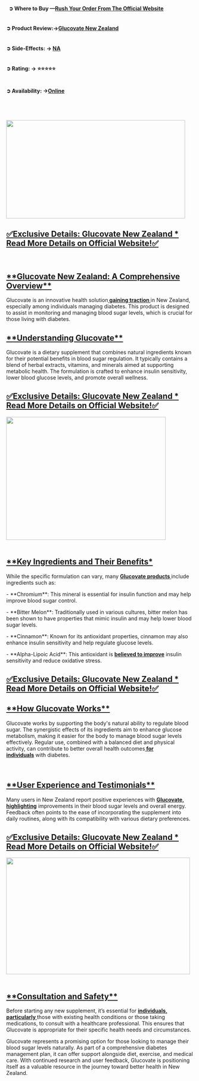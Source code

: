 
<h4>&nbsp; ➲&nbsp;<strong>Where to Buy &mdash;<a href="https://getdeal24x7.com/glucovate-nz-buy">Rush Your Order From The Official Website</a></strong></h4>
<h4><strong><a href="https://getdeal24x7.com/glucovate-nz-buy"><br /></a></strong>➲&nbsp;<strong>Product Review:&rarr;<a href="https://getdeal24x7.com/glucovate-nz-buy">Glucovate New Zealand</a></strong></h4>
<h4><strong><a href="https://getdeal24x7.com/glucovate-nz-buy"><br /></a></strong>➲&nbsp;<strong>Side-Effects: &rarr;&nbsp;<a href="https://getdeal24x7.com/glucovate-nz-buy">NA</a></strong></h4>
<h4><strong><a href="https://getdeal24x7.com/glucovate-nz-buy"><br /></a></strong>➲&nbsp;<strong>Rating: &rarr; ⭐⭐⭐⭐⭐</strong></h4>
<h4><strong><br /></strong>➲&nbsp;<strong>Availability: &rarr;<a href="https://getdeal24x7.com/glucovate-nz-buy">Online</a></strong></h4>
<div>&nbsp;</div>
<div>&nbsp;</div>
<div>&nbsp;</div>
<div class="separator"><a href="https://getdeal24x7.com/glucovate-nz-buy"><img src="https://blogger.googleusercontent.com/img/b/R29vZ2xl/AVvXsEgvNTtb1PoXWzsFD5PlDT3cQIAJkdFNlz5J45SjdiEM-ahqh1OU3SurVOOGaa2ejE68gpkAuyF_wcxXlIgMu4N86x7qFlXNakc5hVHTRnoGSpb35cLzrhA_YEb7tQ1W0qg6ltVa3eH50WpZA1HSDu-v2H-wcU1iV5WwPu-XguFga8VJvx23Wu7uMclMQzad/w480-h264/460236200_513443654959208_6483249251908653183_n.jpg" alt="" width="480" height="264" border="0" data-original-height="529" data-original-width="960" /></a></div>
<h2><a href="https://getdeal24x7.com/glucovate-nz-buy">✅Exclusive Details: Glucovate New Zealand * Read More Details on Official Website!✅</a></h2>
<div>&nbsp;</div>
<h2><u>**Glucovate New Zealand: A Comprehensive Overview**</u></h2>
<p>Glucovate is an innovative health solution<strong><a href="https://www.facebook.com/GlucovateNZ/">&nbsp;gaining traction&nbsp;</a></strong>in New Zealand, especially among individuals managing diabetes. This product is designed to assist in monitoring and managing blood sugar levels, which is crucial for those living with diabetes.</p>
<h2><u>**Understanding Glucovate**</u></h2>
<p>Glucovate is a dietary supplement that combines natural ingredients known for their potential benefits in blood sugar regulation. It typically contains a blend of herbal extracts, vitamins, and minerals aimed at supporting metabolic health. The formulation is crafted to enhance insulin sensitivity, lower blood glucose levels, and promote overall wellness.</p>
<h2><a href="https://getdeal24x7.com/glucovate-nz-buy">✅Exclusive Details: Glucovate New Zealand * Read More Details on Official Website!✅</a></h2>
<div class="separator"><a href="https://getdeal24x7.com/glucovate-nz-buy"><img src="https://blogger.googleusercontent.com/img/b/R29vZ2xl/AVvXsEiI22Gv0M3T4I8sbTiNAJnCJ0vDavol9wOBAdzouvdjVKv4JBfw0bnThP2mjJ1ygKXnUKzz_H1gU0DpJKY-KzjBJ1lmEVpSGLlkh0Ffn_L_HpxTEn8spfDihad9saIDTYfPoL0UUtzir1gtujtYyDAVl5YatApukPKLALfTseCj6vCLDfVCz3ElLNtxp9ZC/w428-h330/460395040_513443614959212_3410968032747927276_n.jpg" alt="" width="428" height="330" border="0" data-original-height="200" data-original-width="200" /></a></div>
<div>&nbsp;</div>
<h2><u>**Key Ingredients and Their Benefits*</u></h2>
<p>While the specific formulation can vary, many&nbsp;<strong><a href="https://www.facebook.com/GlucovateNZ/">Glucovate products&nbsp;</a></strong>include ingredients such as:</p>
<p>- **Chromium**: This mineral is essential for insulin function and may help improve blood sugar control.</p>
<p>- **Bitter Melon**: Traditionally used in various cultures, bitter melon has been shown to have properties that mimic insulin and may help lower blood sugar levels.</p>
<p>- **Cinnamon**: Known for its antioxidant properties, cinnamon may also enhance insulin sensitivity and help regulate glucose levels.</p>
<p>- **Alpha-Lipoic Acid**: This antioxidant is&nbsp;<strong><a href="https://www.facebook.com/GlucovateNZ/">believed to improve</a></strong>&nbsp;insulin sensitivity and reduce oxidative stress.</p>
<h2><a href="https://getdeal24x7.com/glucovate-nz-buy">✅Exclusive Details: Glucovate New Zealand * Read More Details on Official Website!✅</a></h2>
<h2><u>**How Glucovate Works**</u></h2>
<p>Glucovate works by supporting the body's natural ability to regulate blood sugar. The synergistic effects of its ingredients aim to enhance glucose metabolism, making it easier for the body to manage blood sugar levels effectively. Regular use, combined with a balanced diet and physical activity, can contribute to better overall health outcomes<strong><a href="https://www.facebook.com/GlucovateNZ/">&nbsp;for individuals</a></strong>&nbsp;with diabetes.</p>
<p>&nbsp;</p>
<h2><u>**User Experience and Testimonials**</u></h2>
<p>Many users in New Zealand report positive experiences with&nbsp;<strong><a href="https://www.facebook.com/GlucovateNZ/">Glucovate, highlighting</a></strong>&nbsp;improvements in their blood sugar levels and overall energy. Feedback often points to the ease of incorporating the supplement into daily routines, along with its compatibility with various dietary preferences.</p>
<h2><a href="https://getdeal24x7.com/glucovate-nz-buy">✅Exclusive Details: Glucovate New Zealand * Read More Details on Official Website!✅</a></h2>
<div class="separator"><a href="https://getdeal24x7.com/glucovate-nz-buy"><img src="https://blogger.googleusercontent.com/img/b/R29vZ2xl/AVvXsEhkFWkSOQu6u2cv9tVYmo8AelTlKZ-d6v2F6EsNJW-REdEAPJx0gp3NRFkwzoWjASiKXVoz5-UwTqNbj0Fg2syascC547mY4yajJ9rQhSbyfOIIUYWjg2yNVjTRaROYKHKtT6IIKvZPCz5wvmlNj6jGYpHO0BmUywVnohQt1qVqjreLXPrW4Ibnngo0ERZQ/w493-h313/460236200_513443654959208_6483249251908653183_n.jpg" alt="" width="493" height="313" border="0" data-original-height="529" data-original-width="960" /></a></div>
<div>&nbsp;</div>
<h2><u>**Consultation and Safety**</u></h2>
<p>Before starting any new supplement, it&rsquo;s essential for&nbsp;<strong><a href="https://www.facebook.com/GlucovateNZ/">individuals, particularly&nbsp;</a></strong>those with existing health conditions or those taking medications, to consult with a healthcare professional. This ensures that Glucovate is appropriate for their specific health needs and circumstances.</p>
<p>Glucovate represents a promising option for those looking to manage their blood sugar levels naturally. As part of a comprehensive diabetes management plan, it can offer support alongside diet, exercise, and medical care. With continued research and user feedback, Glucovate is positioning itself as a valuable resource in the journey toward better health in New Zealand.</p>
